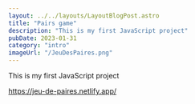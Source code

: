 ```yaml
---
layout: ../../layouts/LayoutBlogPost.astro
title: "Pairs game"
description: "This is my first JavaScript project"
pubDate: 2023-01-31
category: "intro"
imageUrl: "/JeuDesPaires.png"
---
```


This is my first JavaScript project

https://jeu-de-paires.netlify.app/

<!-- # Hi there!

This Markdown file creates a page at `your-domain.com/post1/`

It probably isn't styled much, but Markdown does support:

- **bold** and _italics._
- lists
- [links](https://astro.build)
- and more! -->
